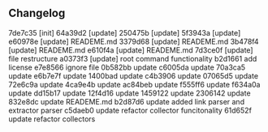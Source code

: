 

## Changelog

7de7c35 [init]
64a39d2 [update]
250475b [update]
5f3943a [update]
e60978e [update] READEME.md
3379d68 [update] READEME.md
3b478f4 [update] READEME.md
e610f4a [update] READEME.md
7d3ce0f [update] file restructure
a0373f3 [update] root command functionality
b2d1661 add license
e7e8566 ignore file
0b582bb update
c6005da update
70a3ca5 update
e6b7e7f update
1400bad update
c4b3906 update
07065d5 update
72e6c9a update
4ca9e4b update
ac84beb update
f555ff6 update
f634a0a update
dd15b17 update
12f4d16 update
1459122 update
2306142 update
832e8dc update READEME.md
b2d87d6 update added link parser and extractor parser
c5daeb0 update refactor collector funcitonality
61d652f update refactor collectors

